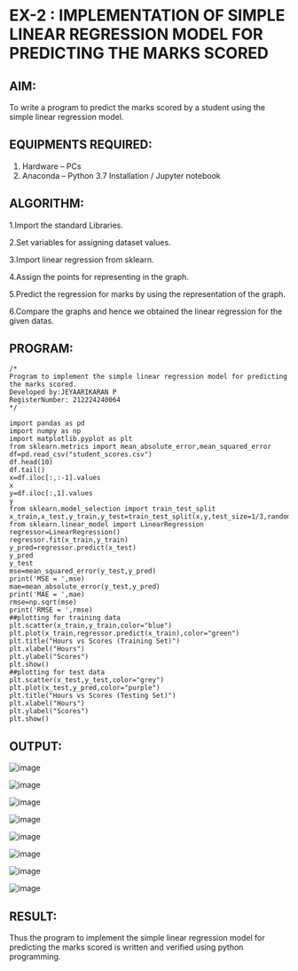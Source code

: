 # EX-2 : IMPLEMENTATION OF SIMPLE LINEAR REGRESSION MODEL FOR PREDICTING THE MARKS SCORED 

## AIM:
To write a program to predict the marks scored by a student using the simple linear regression model.

## EQUIPMENTS REQUIRED:
1. Hardware – PCs
2. Anaconda – Python 3.7 Installation / Jupyter notebook

## ALGORITHM:

1.Import the standard Libraries.

2.Set variables for assigning dataset values.

3.Import linear regression from sklearn.

4.Assign the points for representing in the graph.

5.Predict the regression for marks by using the representation of the graph.

6.Compare the graphs and hence we obtained the linear regression for the given datas.

## PROGRAM:

```
/*
Program to implement the simple linear regression model for predicting the marks scored.
Developed by:JEYAARIKARAN P
RegisterNumber: 212224240064
*/

import pandas as pd
import numpy as np
import matplotlib.pyplot as plt
from sklearn.metrics import mean_absolute_error,mean_squared_error
df=pd.read_csv("student_scores.csv")
df.head(10)
df.tail()
x=df.iloc[:,:-1].values
x
y=df.iloc[:,1].values
y
from sklearn.model_selection import train_test_split
x_train,x_test,y_train,y_test=train_test_split(x,y,test_size=1/3,random_state=0)
from sklearn.linear_model import LinearRegression
regressor=LinearRegression()
regressor.fit(x_train,y_train)
y_pred=regressor.predict(x_test)
y_pred
y_test
mse=mean_squared_error(y_test,y_pred)
print('MSE = ',mse)
mae=mean_absolute_error(y_test,y_pred)
print('MAE = ',mae)
rmse=np.sqrt(mse)
print('RMSE = ',rmse)
##plotting for training data
plt.scatter(x_train,y_train,color="blue")
plt.plot(x_train,regressor.predict(x_train),color="green")
plt.title("Hours vs Scores (Training Set)")
plt.xlabel("Hours")
plt.ylabel("Scores")
plt.show()
##plotting for test data
plt.scatter(x_test,y_test,color="grey")
plt.plot(x_test,y_pred,color="purple")
plt.title("Hours vs Scores (Testing Set)")
plt.xlabel("Hours")
plt.ylabel("Scores")
plt.show()

```


## OUTPUT:
![image](https://github.com/user-attachments/assets/61964e83-f07e-43c2-a6c6-03c40586e1c4)

![image](https://github.com/user-attachments/assets/bf495320-cf3b-4a5f-87a1-981abfee4ef8)

![image](https://github.com/user-attachments/assets/c19401b4-2e41-4176-9622-6b365cd58e50)

![image](https://github.com/user-attachments/assets/93aacbc4-9c81-4f4a-a5bb-e9e930dbce1a)

![image](https://github.com/user-attachments/assets/9b711dbf-3537-41b7-93a0-64b7067dff17)

![image](https://github.com/user-attachments/assets/8191ca04-0d04-4950-ba4b-c2c66399c959)

![image](https://github.com/user-attachments/assets/9c8aab62-cc2f-42ae-acc3-c67c53ef60e5)

![image](https://github.com/user-attachments/assets/e656a1eb-6108-4a72-9a06-8123bc27a654)









## RESULT:
Thus the program to implement the simple linear regression model for predicting the marks scored is written and verified using python programming.
